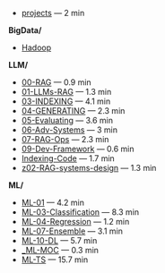 
<!-- toc:start -->

- [projects](projects/) — 2 min

**BigData/**

  - [Hadoop](BigData/Hadoop/)

**LLM/**

  - [00-RAG](LLM/00-RAG/) — 0.9 min
  - [01-LLMs-RAG](LLM/01-LLMs-RAG/) — 1.3 min
  - [03-INDEXING](LLM/03-Indexing/) — 4.1 min
  - [04-GENERATING](LLM/04-Generating/) — 2.3 min
  - [05-Evaluating](LLM/05-Evaluating/) — 3.6 min
  - [06-Adv-Systems](LLM/06-Adv-Systems/) — 3 min
  - [07-RAG-Ops](LLM/07-RAG-Ops/) — 2.3 min
  - [09-Dev-Framework](LLM/09-Dev-Framework/) — 0.6 min
  - [Indexing-Code](LLM/Indexing-Code/) — 1.7 min
  - [z02-RAG-systems-design](LLM/z02-RAG-systems-design/) — 1.3 min

**ML/**

  - [ML-01](ML/ML-01/) — 4.2 min
  - [ML-03-Classification](ML/ML-03-Classification/) — 8.3 min
  - [ML-04-Regression](ML/ML-04-Regression/) — 1.2 min
  - [ML-07-Ensemble](ML/ML-07-Ensemble/) — 3.1 min
  - [ML-10-DL](ML/ML-10-DL/) — 5.7 min
  - [_ML-MOC](ML/ML-MOC/) — 0.3 min
  - [ML-TS](ML/ML-TS/) — 15.7 min


<!-- toc:end -->
